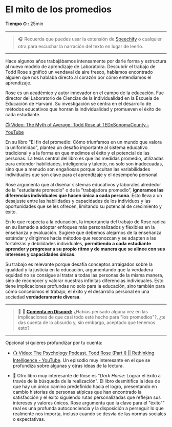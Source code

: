 # El mito de los promedios

**Tiempo ⏱ :** 25min

---

> :headphones: Recuerda que puedes usar la extensión de [Speechify](https://speechify.com/es/extension-de-chrome/) o cualquier otra para escuchar la narración del texto en lugar de leerlo.

---

Hace algunos años trabajábamos intensamente por darle forma y estructura al nuevo modelo de aprendizaje de Laboratoira. Descubrir el trabajo de Todd Rose significó un vendaval de aire fresco, habíamos encontrado alguien que nos hablaba directo al corazón por cómo entendíamos el aprendizaje.

Rose es un académico y autor innovador en el campo de la educación. Fue director del Laboratorio de Ciencias de la Individualidad en la Escuela de Educación de Harvard. Su investigación se centra en el desarrollo de métodos educativos que honran la individualidad y promueven el éxito de cada estudiante.

[📺 Video: The Myth of Average: Todd Rose at TEDxSonomaCounty - YouTube](https://youtu.be/4eBmyttcfU4?si=B1RXztfKsg-ESxY8) 

En su libro "El fin del promedio: Cómo triunfamos en un mundo que valora la uniformidad", plantea un desafío importante al sistema educativo tradicional y a la forma en que medimos el éxito y el potencial de las personas. La tesis central del libro es que las medidas promedio, utilizadas para entender habilidades, inteligencia y talento, no solo son inadecuadas, sino que a menudo son engañosas porque ocultan las variabilidades individuales que son clave para el aprendizaje y el desempeño personal.

Rose argumenta que al diseñar sistemas educativos y laborales alrededor de la "estudiante promedio" o de la "trabajadora promedio", **ignoramos las diferencias individuales que hacen única a cada persona**. Esto lleva a un desajuste entre las habilidades y capacidades de los individuos y las oportunidades que se les ofrecen, limitando su potencial de crecimiento y éxito.

En lo que respecta a la educación, la importancia del trabajo de Rose radica en su llamado a adoptar enfoques más personalizados y flexibles en la enseñanza y evaluación. Sugiere que debemos alejarnos de la enseñanza estándar y dirigirnos hacia métodos que reconozcan y se adapten a las fortalezas y debilidades individuales, **permitiendo a cada estudiante aprender y progresar a su propio ritmo y de manera que se alinee con sus intereses y capacidades únicas**.

Su trabajo es relevante porque desafía conceptos arraigados sobre la igualdad y la justicia en la educación, argumentando que la verdadera equidad no se consigue al tratar a todas las personas de la misma manera, sino de reconocer y valorar nuestras infinitas diferencias individuales. Esto tiene implicaciones profundas no solo para la educación, sino también para cómo concebimos el trabajo, el éxito y el desarrollo personal en una sociedad **verdaderamente diversa**.

---

> 📢 💬 [**Comenta en Discord:**](https://discord.com/channels/1209273049304666113/1215448579662028820) ¿Habías pensado alguna vez en las implicaciones de que casi todo esté hecho para "los promedios"?, ¿te das cuenta de lo absurdo y, sin embargo, aceptado que tenemos esto?

---

Opcional si quieres profundizar por tu cuenta:

- [📺 Video: The Psychology Podcast. Todd Rose (Part I) || Rethinking Intelligence - YouTube](https://youtu.be/Ou9533Mr1_A?si=F5By1p3_VvUcWOWk). Un episodio muy interesante en el que se profundiza sobre algunas y otras ideas de la lectura.

- :seedling: Otro libro muy interesante de Rose es "*Dark Horse*: Lograr el éxito a través de la búsqueda de la realización". El libro desmitifica la idea de que hay un único camino predefinido hacia el logro, presentando en cambio historias de personas atípicas que han encontrado la satisfacción y el éxito siguiendo rutas personalizadas que reflejan sus intereses y valores únicos. Rose argumenta que la clave para el "éxito"" real es una profunda autoconciencia y la disposición a perseguir lo que realmente nos importa, incluso cuando se desvía de las normas sociales o expectativas. 
